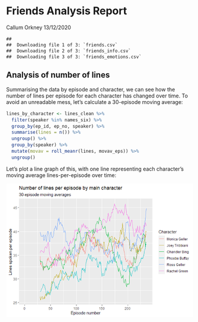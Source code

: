 Friends Analysis Report
================
Callum Orkney
13/12/2020

    ## 
    ##  Downloading file 1 of 3: `friends.csv`
    ##  Downloading file 2 of 3: `friends_info.csv`
    ##  Downloading file 3 of 3: `friends_emotions.csv`

## Analysis of number of lines

Summarising the data by episode and character, we can see how the number
of lines per episode for each character has changed over time. To avoid
an unreadable mess, let’s calculate a 30-episode moving average:

``` r
lines_by_character <- lines_clean %>%
  filter(speaker %in% names_six) %>%
  group_by(ep_id, ep_no, speaker) %>% 
  summarise(lines = n()) %>%
  ungroup() %>% 
  group_by(speaker) %>%
  mutate(movav = roll_meanr(lines, movav_eps)) %>%
  ungroup()
```

Let’s plot a line graph of this, with one line representing each
character’s moving average lines-per-episode over time:

![](friends_analysis_report_files/figure-gfm/line-plot-1.png)<!-- -->
